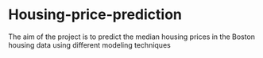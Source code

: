 # Housing-price-prediction
The aim of the project is to predict the median housing prices in the Boston housing data using different modeling techniques
